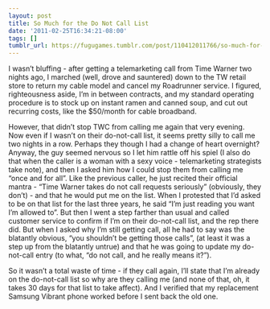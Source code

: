 ```yaml
---
layout: post
title: So Much for the Do Not Call List
date: '2011-02-25T16:34:21-08:00'
tags: []
tumblr_url: https://fugugames.tumblr.com/post/110412011766/so-much-for-the-do-not-call-list
---
```

I wasn’t bluffing - after getting a telemarketing call from Time Warner two nights ago, I marched (well, drove and sauntered) down to the TW retail store to return my cable model and cancel my Roadrunner service. I figured, righteousness aside, I’m in between contracts, and my standard operating procedure is to stock up on instant ramen and canned soup, and cut out recurring costs, like the $50/month for cable broadband.

However, that didn’t stop TWC from calling me again that very evening. Now even if I wasn’t on their do-not-call list, it seems pretty silly to call me two nights in a row. Perhaps they though I had a change of heart overnight? Anyway, the guy seemed nervous so I let him rattle off his spiel (I also do that when the caller is a woman with a sexy voice - telemarketing strategists take note), and then I asked him how I could stop them from calling me “once and for all”. Like the previous caller, he just recited their official mantra - “Time Warner takes do not call requests seriously” (obviously, they don’t) - and that he would put me on the list. When I protested that I’d asked to be on that list for the last three years, he said “I’m just reading you want I’m allowed to”. But then I went a step farther than usual and called customer service to confirm if I’m on their do-not-call list, and the rep there did. But when I asked why I’m still getting call, all he had to say was the blatantly obvious, “you shouldn’t be getting those calls”, (at least it was a step up from the blatantly untrue) and that he was going to update my do-not-call entry (to what, “do not call, and he really means it?”).

So it wasn’t a total waste of time - if they call again, I’ll state that I’m already on the do-not-call list so why are they calling me (and none of that, oh, it takes 30 days for that list to take affect). And I verified that my replacement Samsung Vibrant phone worked before I sent back the old one.


